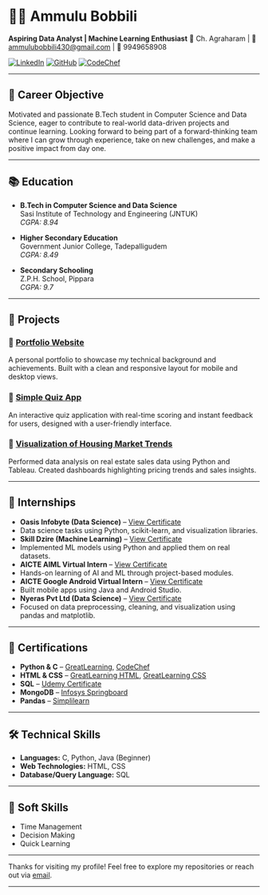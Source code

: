 # 👩‍💻 Ammulu Bobbili

**Aspiring Data Analyst | Machine Learning Enthusiast**
📍 Ch. Agraharam | 📧 ammulubobbili430@gmail.com | 📱 9949658908

[![LinkedIn](https://img.shields.io/badge/LinkedIn-Connect-blue)](https://www.linkedin.com/in/ammulu-bobbili-b33656280/)
[![GitHub](https://img.shields.io/badge/GitHub-22K61A4413-black)](https://github.com/22K61A4413)
[![CodeChef](https://img.shields.io/badge/CodeChef-ammulu50-orange)](https://www.codechef.com/users/ammulu50)

---

## 🎯 Career Objective

Motivated and passionate B.Tech student in Computer Science and Data Science, eager to contribute to real-world data-driven projects and continue learning. Looking forward to being part of a forward-thinking team where I can grow through experience, take on new challenges, and make a positive impact from day one.

---

## 📚 Education

- **B.Tech in Computer Science and Data Science**  
  Sasi Institute of Technology and Engineering (JNTUK)  
  *CGPA: 8.94*

- **Higher Secondary Education**  
  Government Junior College, Tadepalligudem  
  *CGPA: 8.49*

- **Secondary Schooling**  
  Z.P.H. School, Pippara  
  *CGPA: 9.7*

---

## 💼 Projects

### 🔗 [Portfolio Website](https://github.com/22K61A4413/portfolio)
A personal portfolio to showcase my technical background and achievements. Built with a clean and responsive layout for mobile and desktop views.

### 🔗 [Simple Quiz App](https://github.com/22K61A4413/myquizapp)
An interactive quiz application with real-time scoring and instant feedback for users, designed with a user-friendly interface.

### 🔗 [Visualization of Housing Market Trends](https://github.com/22K61A4413/visualizing-housing-market-trends-an-analysis-of-sale)
Performed data analysis on real estate sales data using Python and Tableau. Created dashboards highlighting pricing trends and sales insights.

---

## 📄 Internships

- **Oasis Infobyte (Data Science)** – [View Certificate](https://ik.imagekit.io/8vk3ohxng/oasis%20certi%20jpg.PNG?updatedAt=1746898321728) 
- Data science tasks using Python, scikit-learn, and visualization libraries.
- **Skill Dzire (Machine Learning)** – [View Certificate](https://ik.imagekit.io/8vk3ohxng/skilldzire%20ml.PNG?updatedAt=1746931943429)
- Implemented ML models using Python and applied them on real datasets.
- **AICTE AIML Virtual Intern** – [View Certificate](https://ik.imagekit.io/8vk3ohxng/ai%20ml%20virtual%20intern.pdf?updatedAt=1752857241270)
- Hands-on learning of AI and ML through project-based modules.
- **AICTE Google Android Virtual Intern** – [View Certificate](https://ik.imagekit.io/8vk3ohxng/android%20virtual%20intern.pdf?updatedAt=1752857291522)
- Built mobile apps using Java and Android Studio.
- **Nyeras Pvt Ltd (Data Science)** – [View Certificate](https://ik.imagekit.io/8vk3ohxng/internship%20completion%20-%20Bobbili%20Ammulu.pdf?updatedAt=1752857465910)
- Focused on data preprocessing, cleaning, and visualization using pandas and matplotlib.



---

## 📜 Certifications

- **Python & C** – [GreatLearning](https://ik.imagekit.io/8vk3ohxng/c.PNG?updatedAt=1733999290172), [CodeChef](https://ik.imagekit.io/8vk3ohxng/ammulu50-Problem%20solving%20in%20Python%20(1).pdf?updatedAt=1752859817930)
- **HTML & CSS** – [GreatLearning HTML](https://ik.imagekit.io/8vk3ohxng/ahtml.PNG?updatedAt=1733999401031), [GreatLearning CSS](https://ik.imagekit.io/8vk3ohxng/cssa.PNG?updatedAt=1733999306134)
- **SQL** – [Udemy Certificate](https://ik.imagekit.io/8vk3ohxng/udemy%20sql.pdf?updatedAt=1751820294727)
- **MongoDB** – [Infosys Springboard](https://ik.imagekit.io/8vk3ohxng/mdb.PNG?updatedAt=1733998538474)
- **Pandas** – [Simplilearn](https://ik.imagekit.io/8vk3ohxng/pandas%20simplilearn.pdf?updatedAt=1752859465348)


---

## 🛠️ Technical Skills

- **Languages:** C, Python, Java (Beginner)  
- **Web Technologies:** HTML, CSS  
- **Database/Query Language:** SQL  

---

## 🧠 Soft Skills

- Time Management  
- Decision Making  
- Quick Learning 
---

Thanks for visiting my profile! Feel free to explore my repositories or reach out via [email](mailto:ammulubobbili430@gmail.com).

---

